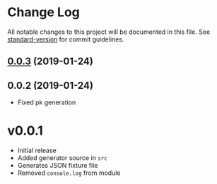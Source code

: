 # Change Log

All notable changes to this project will be documented in this file. See [standard-version](https://github.com/conventional-changelog/standard-version) for commit guidelines.

<a name="0.0.3"></a>
## [0.0.3](https://github.com/apexJCL/casl-django-nuxt/compare/v0.0.2...v0.0.3) (2019-01-24)



<a name="0.0.2"></a>
## 0.0.2 (2019-01-24)
+ Fixed pk generation


# v0.0.1

+ Initial release
+ Added generator source in `src`
+ Generates JSON fixture file
+ Removed `console.log` from module
